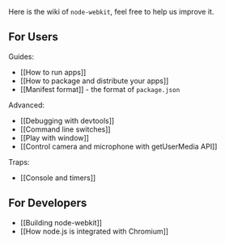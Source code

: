 Here is the wiki of `node-webkit`, feel free to help us improve it.

## For Users

Guides:

* [[How to run apps]]
* [[How to package and distribute your apps]]
* [[Manifest format]] - the format of `package.json`

Advanced:
* [[Debugging with devtools]]
* [[Command line switches]]
* [[Play with window]]
* [[Control camera and microphone with getUserMedia API]]

Traps:

* [[Console and timers]]

## For Developers

* [[Building node-webkit]]
* [[How node.js is integrated with Chromium]]

